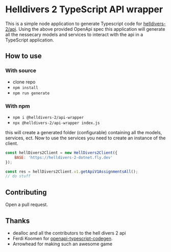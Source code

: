 # Helldivers 2 TypeScript API wrapper

This is a simple node application to generate Typescript code for [helldivers-2/api](https://github.com/helldivers-2/api). Using the above provided OpenApi spec this application will generate all the nessecary models and services to interact with the api in a TypeScript application.

## How to use
### With source
- clone repo
- ``npm install``
- ``npm run generate``

### With npm
- ``npm i @helldivers-2/api-wrapper``
- ``npx @helldivers-2/api-wrapper index.js``

this will create a generated folder (configurable) containing all the models, services, ect.
Now to use the services you need to create an instance of the client.

``` javascript
const hellDivers2Client = new HellDivers2Client({
    BASE: 'https://helldivers-2-dotnet.fly.dev'
});

const res = hellDivers2Client.v1.getApiV1AssignmentsAll();
// do stuff
```


## Contributing
Open a pull request.

## Thanks
- dealloc and all the contributors to the hell divers 2 api
- Ferdi Koomen for [openapi-typescript-codegen](https://www.npmjs.com/package/openapi-typescript-codegen).
- Arrowhead for making such an awesome game
